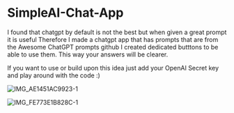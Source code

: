 # SimpleAI-Chat-App

I found that chatgpt by default is not the best but when given a great prompt it is useful
Therefore I made a chatgpt app that has prompts that are from the Awesome ChatGPT prompts github
I created dedicated butttons to be able to use them.  This way your answers will be clearer.  

If you want to use or build upon this idea just add your OpenAI Secret key and play around with the code :)


![IMG_AE1451AC9923-1](https://github.com/Dre00dev/SimpleAI-Chat-App/assets/109707956/ef9a5c9d-76ec-4cd5-8af3-3d6306ed76b8)

![IMG_FE773E1B828C-1](https://github.com/Dre00dev/SimpleAI-Chat-App/assets/109707956/f4806d9c-12cd-4bd0-881e-2b965d98f9ef)

